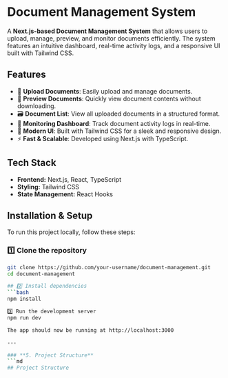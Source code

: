 # Document Management System

A **Next.js-based Document Management System** that allows users to upload, manage, preview, and monitor documents efficiently. The system features an intuitive dashboard, real-time activity logs, and a responsive UI built with Tailwind CSS.

## Features

- 📂 **Upload Documents**: Easily upload and manage documents.
- 📜 **Preview Documents**: Quickly view document contents without downloading.
- 🗃️ **Document List**: View all uploaded documents in a structured format.
- 🚀 **Monitoring Dashboard**: Track document activity logs in real-time.
- 🎨 **Modern UI**: Built with Tailwind CSS for a sleek and responsive design.
- ⚡ **Fast & Scalable**: Developed using Next.js with TypeScript.

## Tech Stack

- **Frontend:** Next.js, React, TypeScript
- **Styling:** Tailwind CSS
- **State Management:** React Hooks
## Installation & Setup

To run this project locally, follow these steps:

### 1️⃣ Clone the repository
```bash
git clone https://github.com/your-username/document-management.git
cd document-management

## 2️⃣ Install dependencies
```bash
npm install

3️⃣ Run the development server
npm run dev

The app should now be running at http://localhost:3000

---

### **5. Project Structure**
```md
## Project Structure


